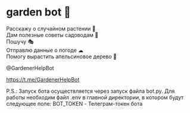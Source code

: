 # garden bot 🌴

Расскажу о случайном растении 🌵                
Дам полезные советы садоводам 📝                
Пошучу 🎭                
Отправлю данные о погоде ☁                
Помогу вырастить апельсиновое дерево 🍊                
  
@GardenerHelpBot

https://t.me/GardenerHelpBot
  
  
  
P.S.: Запуск бота осуществляется через запуск файла bot.py. Для работы необходим файл .env в главной директории, в котором будут следующее поле:
  BOT_TOKEN - Телеграм-токен бота
